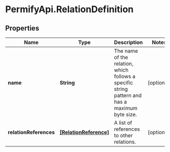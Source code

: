 # PermifyApi.RelationDefinition

## Properties

Name | Type | Description | Notes
------------ | ------------- | ------------- | -------------
**name** | **String** | The name of the relation, which follows a specific string pattern and has a maximum byte size. | [optional] 
**relationReferences** | [**[RelationReference]**](RelationReference.md) | A list of references to other relations. | [optional] 


